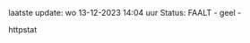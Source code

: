 laatste update: 
wo 13-12-2023 14:04   uur 
Status: FAALT - geel - 
<div class="service Y">httpstat</div>
